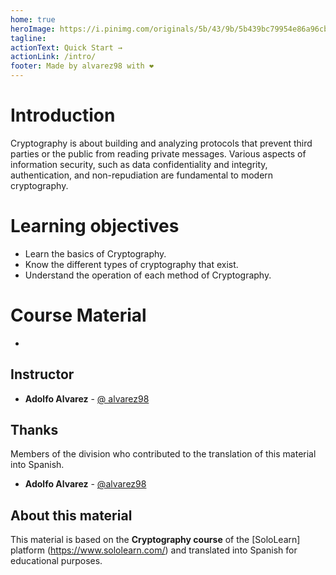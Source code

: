 ```yaml
---
home: true
heroImage: https://i.pinimg.com/originals/5b/43/9b/5b439bc79954e86a96cbf7bb55170e97.png
tagline:
actionText: Quick Start →
actionLink: /intro/
footer: Made by alvarez98 with ❤️
---
```


# Introduction
Cryptography is about building and analyzing protocols that prevent third parties or the public from reading private messages. Various aspects of information security, such as data confidentiality and integrity, authentication, and non-repudiation are fundamental to modern cryptography.

# Learning objectives

- Learn the basics of Cryptography.
- Know the different types of cryptography that exist.
- Understand the operation of each method of Cryptography.

# Course Material

-

## Instructor

- **Adolfo Alvarez** - [@ alvarez98](https://github.com/alvarez98)

## Thanks

Members of the division who contributed to the translation of this material into Spanish.

- **Adolfo Alvarez** - [@alvarez98](https://github.com/alvarez98)

## About this material

This material is based on the **Cryptography course** of the [SoloLearn] platform (https://www.sololearn.com/) and translated into Spanish for educational purposes.